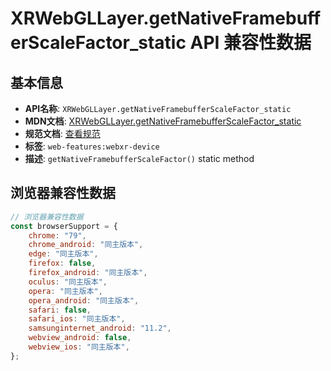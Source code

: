 # XRWebGLLayer.getNativeFramebufferScaleFactor_static API 兼容性数据

## 基本信息

- **API名称**: `XRWebGLLayer.getNativeFramebufferScaleFactor_static`
- **MDN文档**: [XRWebGLLayer.getNativeFramebufferScaleFactor_static](https://developer.mozilla.org/docs/Web/API/XRWebGLLayer/getNativeFramebufferScaleFactor_static)
- **规范文档**: [查看规范](https://immersive-web.github.io/webxr/#dom-xrwebgllayer-getnativeframebufferscalefactor)
- **标签**: `web-features:webxr-device`
- **描述**: `getNativeFramebufferScaleFactor()` static method

## 浏览器兼容性数据

```javascript
// 浏览器兼容性数据
const browserSupport = {
    chrome: "79",
    chrome_android: "同主版本",
    edge: "同主版本",
    firefox: false,
    firefox_android: "同主版本",
    oculus: "同主版本",
    opera: "同主版本",
    opera_android: "同主版本",
    safari: false,
    safari_ios: "同主版本",
    samsunginternet_android: "11.2",
    webview_android: false,
    webview_ios: "同主版本",
};

```


